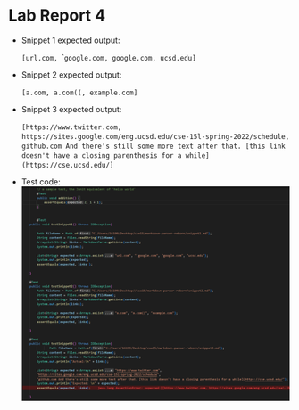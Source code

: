 # Lab Report 4
* Snippet 1 expected output:

    `[url.com, `\``google.com, google.com, ucsd.edu]`
* Snippet 2 expected output:
    
    `[a.com, a.com((, example.com]`
* Snippet 3 expected output:

    `[https://www.twitter.com, https://sites.google.com/eng.ucsd.edu/cse-15l-spring-2022/schedule, github.com And there's still some more text after that. [this link doesn't have a closing parenthesis for a while](https://cse.ucsd.edu/]`

* Test code:
![image](snippetTests.png)
